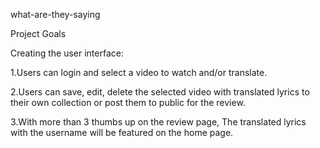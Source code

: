 what-are-they-saying

Project Goals

Creating the user interface:

1.Users can login and select a video to watch and/or translate.


2.Users can save, edit, delete the selected video with translated lyrics to their own collection or post them to public for the review.


3.With more than 3  thumbs up on the review page, The translated lyrics with the username will be featured on the home page.
